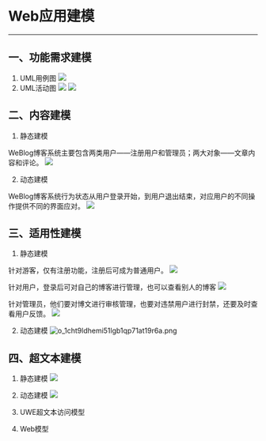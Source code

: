﻿# Web应用建模



---
 
  
## 一、功能需求建模

 1. UML用例图
 ![][1]
 2. UML活动图
![][2]
![][3]
 
 
## 二、内容建模

 1. 静态建模 
 
 WeBlog博客系统主要包含两类用户——注册用户和管理员；两大对象——文章内容和评论。
 ![][4] 
 
 2. 动态建模 
 
   WeBlog博客系统行为状态从用户登录开始，到用户退出结束，对应用户的不同操作提供不同的界面应对。
 ![][5]
 
 
 ## 三、适用性建模

 1. 静态建模 
 
 针对游客，仅有注册功能，注册后可成为普通用户。
![][6] 

针对用户，登录后可对自己的博客进行管理，也可以查看别人的博客 
![][7] 

针对管理员，他们要对博文进行审核管理，也要对违禁用户进行封禁，还要及时查看用户反馈。
![][8] 

 2. 动态建模
 ![o_1cht9ldhemi51lgb1qp71at19r6a.png](http://odiyqfo1k.bkt.clouddn.com/o_1cht9ldhemi51lgb1qp71at19r6a.png)
 
 
 ## 四、超文本建模

 1. 静态建模
 ![][9] 
 
 2. 动态建模
 ![][10] 
 
 3. UWE超文本访问模型 
 
 4. Web模型


  [1]: https://i.loli.net/2018/07/09/5b42378c7c2eb.png
  [2]: https://i.loli.net/2018/07/09/5b42378c99385.png
  [3]: https://i.loli.net/2018/07/09/5b42378c99798.png
  [4]: http://odiyqfo1k.bkt.clouddn.com/o_1cht9ic14a881mfntpt1mltlv7a.png
  [5]: http://odiyqfo1k.bkt.clouddn.com/o_1cht9j98012lb1j6q15t74s2cjga.png
  [6]: http://odiyqfo1k.bkt.clouddn.com/o_1cht9jsq61refml21hp411te1sn0a.png
  [7]: http://odiyqfo1k.bkt.clouddn.com/o_1cht9k9h7159p1tb9falvub1jq3a.png
  [8]: http://odiyqfo1k.bkt.clouddn.com/o_1cht9kmau4i01c4gdp2h7c1pf3a.png
  [9]: http://odiyqfo1k.bkt.clouddn.com/o_1cht9d1me14of1p9ctst1n5uda9a.png
  [10]: http://odiyqfo1k.bkt.clouddn.com/o_1cht998g91da0rs01qj91t8i1s1qa.png
